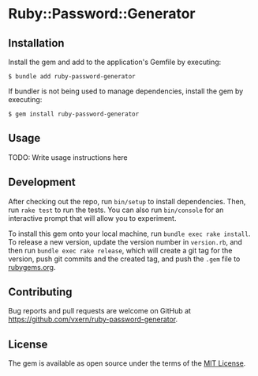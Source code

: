# Ruby::Password::Generator

## Installation

Install the gem and add to the application's Gemfile by executing:

    $ bundle add ruby-password-generator

If bundler is not being used to manage dependencies, install the gem by executing:

    $ gem install ruby-password-generator

## Usage

TODO: Write usage instructions here

## Development

After checking out the repo, run `bin/setup` to install dependencies. Then, run `rake test` to run the tests. You can also run `bin/console` for an interactive prompt that will allow you to experiment.

To install this gem onto your local machine, run `bundle exec rake install`. To release a new version, update the version number in `version.rb`, and then run `bundle exec rake release`, which will create a git tag for the version, push git commits and the created tag, and push the `.gem` file to [rubygems.org](https://rubygems.org).

## Contributing

Bug reports and pull requests are welcome on GitHub at https://github.com/vxern/ruby-password-generator.

## License

The gem is available as open source under the terms of the [MIT License](https://opensource.org/licenses/MIT).
